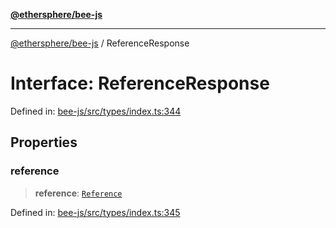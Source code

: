 [**@ethersphere/bee-js**](../Overview.md)

***

[@ethersphere/bee-js](../Overview.md) / ReferenceResponse

# Interface: ReferenceResponse

Defined in: [bee-js/src/types/index.ts:344](https://github.com/ethersphere/bee-js/blob/3abbe2b1b264d6b586511a56e93badb2236bd09d/src/types/index.ts#L344)

## Properties

### reference

> **reference**: [`Reference`](../classes/Reference.md)

Defined in: [bee-js/src/types/index.ts:345](https://github.com/ethersphere/bee-js/blob/3abbe2b1b264d6b586511a56e93badb2236bd09d/src/types/index.ts#L345)
